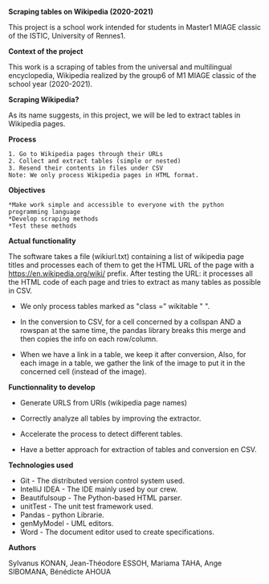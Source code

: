 **Scraping tables on Wikipedia (2020-2021)**

This project is a school work intended for students in Master1 MIAGE classic of the ISTIC, University of Rennes1.


**Context of the project**

This work is a scraping of tables from the universal and multilingual encyclopedia, Wikipedia realized by the group6 of M1 MIAGE classic of the school year (2020-2021).


**Scraping Wikipedia?**

As its name suggests, in this project, we will be led to extract tables in Wikipedia pages.

**Process**

    1. Go to Wikipedia pages through their URLs
    2. Collect and extract tables (simple or nested)
    3. Resend their contents in files under CSV
    Note: We only process Wikipedia pages in HTML format.


**Objectives**

    *Make work simple and accessible to everyone with the python programming language  
    *Develop scraping methods  
    *Test these methods 
    
  
**Actual functionality** 

The software takes a file (wikiurl.txt) containing a list of wikipedia page titles and processes each of them to get the HTML URL of the page with a https://en.wikipedia.org/wiki/ prefix. After testing the URL: it processes all the HTML code of each page and tries to extract as many tables as possible in CSV.
    
- We only process tables marked as "class =" wikitable " ".
    
- In the conversion to CSV, for a cell concerned by a collspan AND a rowspan at the same time, the pandas library breaks this merge and then copies the info on each row/column.
    
- When we have a link in a table, we keep it after conversion, Also, for each image in a table, we gather the link of the image to put it in the concerned cell (instead of the image).
    
**Functionnality to develop**

- Generate URLS from URIs (wikipedia page names)

- Correctly analyze all tables by improving the extractor.

- Accelerate the process to detect different tables.

- Have a better approach for extraction of tables and conversion en CSV.



**Technologies used**

- Git - The distributed version control system used.
- IntelliJ IDEA - The IDE mainly used by our crew.
- Beautifulsoup - The Python-based HTML parser.
- unitTest - The unit test framework used.
- Pandas - python Librarie.
- genMyModel - UML editors.
- Word - The document editor used to create specifications.

**Authors**

Sylvanus KONAN, Jean-Théodore ESSOH, Mariama TAHA, Ange SIBOMANA, Bénédicte AHOUA
